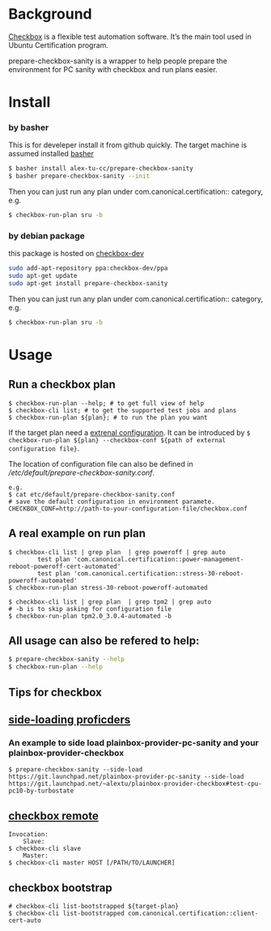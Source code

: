 # Background

[Checkbox](https://checkbox.readthedocs.io/) is a flexible test automation software. It’s the main tool used in Ubuntu Certification program.

prepare-checkbox-sanity is a wrapper to help people prepare the environment for PC sanity with checkbox and run plans easier.

# Install

### by basher
This is for develeper install it from github quickly.
The target machine is assumed installed [basher](https://github.com/basherpm/basher/blob/master/README.md)
~~~ sh
$ basher install alex-tu-cc/prepare-checkbox-sanity
$ basher prepare-checkbox-sanity --init
~~~

Then you can just run any plan under com.canonical.certification:: category, e.g.
~~~ sh
$ checkbox-run-plan sru -b
~~~

### by debian package
this package is hosted on [checkbox-dev](https://launchpad.net/~checkbox-dev/+archive/ubuntu/ppa)
~~~ sh
sudo add-apt-repository ppa:checkbox-dev/ppa
sudo apt-get update
sudo apt-get install prepare-checkbox-sanity
~~~

Then you can just run any plan under com.canonical.certification:: category, e.g.
~~~ sh
$ checkbox-run-plan sru -b
~~~

# Usage

## Run a checkbox plan

```
$ checkbox-run-plan --help; # to get full view of help
$ checkbox-cli list; # to get the supported test jobs and plans
$ checkbox-run-plan ${plan}; # to run the plan you want
```

If the target plan need a [extrenal configuration](https://checkbox.readthedocs.io/en/latest/launcher-tutorial.html). It can be introduced by ``$ checkbox-run-plan ${plan} --checkbox-conf ${path of external configuration file}``.

The location of configuration file can also be defined in _/etc/default/prepare-checkbox-sanity.conf_.
```
e.g.
$ cat etc/default/prepare-checkbox-sanity.conf
# save the default configuration in environment paramete.
CHECKBOX_CONF=http://path-to-your-configuration-file/checkbox.conf
```


## A real example on run plan
```
$ checkbox-cli list | grep plan  | grep poweroff | grep auto
        test plan 'com.canonical.certification::power-management-reboot-poweroff-cert-automated'
        test plan 'com.canonical.certification::stress-30-reboot-poweroff-automated'
$ checkbox-run-plan stress-30-reboot-poweroff-automated

$ checkbox-cli list | grep plan  | grep tpm2 | grep auto
# -b is to skip asking for configuration file
$ checkbox-run-plan tpm2.0_3.0.4-automated -b
```

## All usage can also be refered to help:
```sh
$ prepare-checkbox-sanity --help
$ checkbox-run-plan --help
```
## Tips for checkbox

## [side-loading proficders](https://checkbox.readthedocs.io/en/latest/side-loading.html)
### An example to side load plainbox-provider-pc-sanity and your plainbox-provider-checkbox

```
$ prepare-checkbox-sanity --side-load https://git.launchpad.net/plainbox-provider-pc-sanity --side-load https://git.launchpad.net/~alextu/plainbox-provider-checkbox#test-cpu-pc10-by-turbostate
```

## [checkbox remote](https://checkbox.readthedocs.io/en/latest/remote.html)

```
Invocation:
    Slave:
$ checkbox-cli slave
    Master:
$ checkbox-cli master HOST [/PATH/TO/LAUNCHER]
```
## checkbox bootstrap
```
# checkbox-cli list-bootstrapped ${target-plan}
$ checkbox-cli list-bootstrapped com.canonical.certification::client-cert-auto
```
